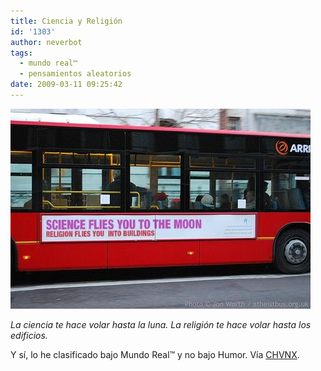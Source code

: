 ```yaml
---
title: Ciencia y Religión
id: '1303'
author: neverbot
tags:
  - mundo real™
  - pensamientos aleatorios
date: 2009-03-11 09:25:42
---
```


![Science flies you to the moon](./ciencia-y-religion/science-flies-you-to-the-moon.jpg "Science flies you to the moon")

_La ciencia te hace volar hasta la luna. La religión te hace volar hasta los edificios._

Y sí, lo he clasificado bajo Mundo Real™ y no bajo Humor. Vía [CHVNX](http://chvnx.com/post/85418995/via-photos-g-ak-fbcdn-net).